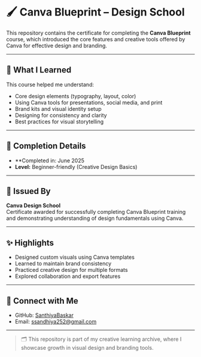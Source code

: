 # 🖌️ Canva Blueprint – Design School

This repository contains the certificate for completing the **Canva Blueprint** course, which introduced the core features and creative tools offered by Canva for effective design and branding.

---

## 🧠 What I Learned

This course helped me understand:

- Core design elements (typography, layout, color)
- Using Canva tools for presentations, social media, and print
- Brand kits and visual identity setup
- Designing for consistency and clarity
- Best practices for visual storytelling

---

## 📅 Completion Details

- **Completed in: June 2025  
- **Level:** Beginner-friendly (Creative Design Basics)

---

## 🏢 Issued By

**Canva Design School**  
Certificate awarded for successfully completing Canva Blueprint training and demonstrating understanding of design fundamentals using Canva.

---

## ✨ Highlights

- Designed custom visuals using Canva templates
- Learned to maintain brand consistency
- Practiced creative design for multiple formats
- Explored collaboration and export features

---

## 🔗 Connect with Me

- GitHub: [SanthiyaBaskar](https://github.com/SanthiyaBaskar)
- Email: ssandhiya252@gmail.com

---

> 🗂️ This repository is part of my creative learning archive, where I showcase growth in visual design and branding tools.
